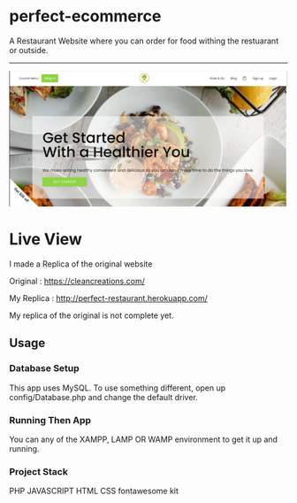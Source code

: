 # perfect-ecommerce 

A Restaurant Website where you can order for food withing the restuarant or outside.

-----------------------------------------------------------------
![Alt text](/asset/Capture.PNG "Clean Creations")

# Live View

I made a Replica of the original website

Original : https://cleancreations.com/

My Replica : http://perfect-restaurant.herokuapp.com/

My replica of the original is not complete yet.

## Usage

### Database Setup
This app uses MySQL. To use something different, open up config/Database.php and change the default driver.


### Running Then App
You can any of the XAMPP, LAMP OR WAMP environment to get it up and running.


### Project Stack
PHP
JAVASCRIPT
HTML
CSS
fontawesome kit

